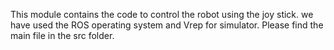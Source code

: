 <p>This module contains the code to control the robot using the joy stick. we have used the ROS operating system and Vrep for simulator.
Please find the main file in the src folder.</p>
